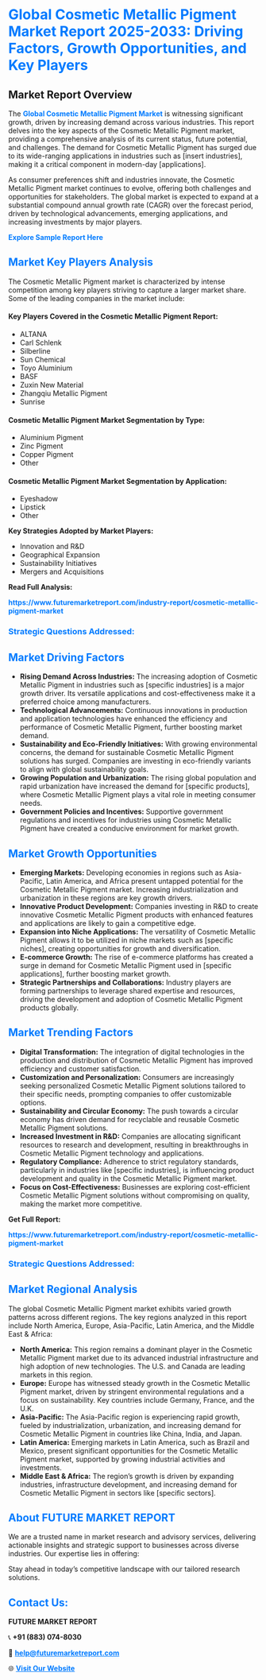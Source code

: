 <h1 style="color: #007BFF;">Global Cosmetic Metallic Pigment Market Report 2025-2033: Driving Factors, Growth Opportunities, and Key Players</h1>

<section id="overview">
<h2>Market Report Overview</h2>
<p>The <a href="https://www.futuremarketreport.com/industry-report/cosmetic-metallic-pigment-market" style="color: #007BFF; text-decoration: none;"><strong>Global Cosmetic Metallic Pigment Market</strong></a> is witnessing significant growth, driven by increasing demand across various industries. This report delves into the key aspects of the Cosmetic Metallic Pigment market, providing a comprehensive analysis of its current status, future potential, and challenges. The demand for Cosmetic Metallic Pigment has surged due to its wide-ranging applications in industries such as [insert industries], making it a critical component in modern-day [applications].</p>
<p>As consumer preferences shift and industries innovate, the Cosmetic Metallic Pigment market continues to evolve, offering both challenges and opportunities for stakeholders. The global market is expected to expand at a substantial compound annual growth rate (CAGR) over the forecast period, driven by technological advancements, emerging applications, and increasing investments by major players.</p>
</section>

<section id="overview">
<p><a href="https://www.futuremarketreport.com/request-sample/reportId=49148" style="color: #007BFF; text-decoration: none;"><strong>Explore Sample Report Here</strong></a></p>
</section>

<section id="key-players">
<h2 style="color: #007BFF;">Market Key Players Analysis</h2>
<p>The Cosmetic Metallic Pigment market is characterized by intense competition among key players striving to capture a larger market share. Some of the leading companies in the market include:</p>
<h4>Key Players Covered in the Cosmetic Metallic Pigment Report:</h4>
<ul><li>ALTANA</li><li>Carl Schlenk</li><li>Silberline</li><li>Sun Chemical</li><li>Toyo Aluminium</li><li>BASF</li><li>Zuxin New Material</li><li>Zhangqiu Metallic Pigment</li><li>Sunrise</li></ul>
<h4>Cosmetic Metallic Pigment Market Segmentation by Type:</h4>
<ul><li>Aluminium Pigment</li><li>Zinc Pigment</li><li>Copper Pigment</li><li>Other</li></ul>

<h4>Cosmetic Metallic Pigment Market Segmentation by Application:</h4>
<ul><li>Eyeshadow</li><li>Lipstick</li><li>Other</li></ul>
<p><strong>Key Strategies Adopted by Market Players:</strong></p>
<ul>
<li>Innovation and R&D</li>
<li>Geographical Expansion</li>
<li>Sustainability Initiatives</li>
<li>Mergers and Acquisitions</li>
</ul>
</section>

<section>
<p><strong>Read Full Analysis: </strong></p><a href="https://www.futuremarketreport.com/industry-report/cosmetic-metallic-pigment-market" style="color: #007BFF; text-decoration: none;"><strong>https://www.futuremarketreport.com/industry-report/cosmetic-metallic-pigment-market</strong></a>
<h3 style="color: #007BFF;">Strategic Questions Addressed:</h3>
</section>

<section id="driving-factors">
<h2 style="color: #007BFF;">Market Driving Factors</h2>
<ul>
<li><strong>Rising Demand Across Industries:</strong> The increasing adoption of Cosmetic Metallic Pigment in industries such as [specific industries] is a major growth driver. Its versatile applications and cost-effectiveness make it a preferred choice among manufacturers.</li>
<li><strong>Technological Advancements:</strong> Continuous innovations in production and application technologies have enhanced the efficiency and performance of Cosmetic Metallic Pigment, further boosting market demand.</li>
<li><strong>Sustainability and Eco-Friendly Initiatives:</strong> With growing environmental concerns, the demand for sustainable Cosmetic Metallic Pigment solutions has surged. Companies are investing in eco-friendly variants to align with global sustainability goals.</li>
<li><strong>Growing Population and Urbanization:</strong> The rising global population and rapid urbanization have increased the demand for [specific products], where Cosmetic Metallic Pigment plays a vital role in meeting consumer needs.</li>
<li><strong>Government Policies and Incentives:</strong> Supportive government regulations and incentives for industries using Cosmetic Metallic Pigment have created a conducive environment for market growth.</li>
</ul>
</section>

<section id="growth-opportunities">
<h2 style="color: #007BFF;">Market Growth Opportunities</h2>
<ul>
<li><strong>Emerging Markets:</strong> Developing economies in regions such as Asia-Pacific, Latin America, and Africa present untapped potential for the Cosmetic Metallic Pigment market. Increasing industrialization and urbanization in these regions are key growth drivers.</li>
<li><strong>Innovative Product Development:</strong> Companies investing in R&D to create innovative Cosmetic Metallic Pigment products with enhanced features and applications are likely to gain a competitive edge.</li>
<li><strong>Expansion into Niche Applications:</strong> The versatility of Cosmetic Metallic Pigment allows it to be utilized in niche markets such as [specific niches], creating opportunities for growth and diversification.</li>
<li><strong>E-commerce Growth:</strong> The rise of e-commerce platforms has created a surge in demand for Cosmetic Metallic Pigment used in [specific applications], further boosting market growth.</li>
<li><strong>Strategic Partnerships and Collaborations:</strong> Industry players are forming partnerships to leverage shared expertise and resources, driving the development and adoption of Cosmetic Metallic Pigment products globally.</li>
</ul>
</section>

<section id="trending-factors">
<h2 style="color: #007BFF;">Market Trending Factors</h2>
<ul>
<li><strong>Digital Transformation:</strong> The integration of digital technologies in the production and distribution of Cosmetic Metallic Pigment has improved efficiency and customer satisfaction.</li>
<li><strong>Customization and Personalization:</strong> Consumers are increasingly seeking personalized Cosmetic Metallic Pigment solutions tailored to their specific needs, prompting companies to offer customizable options.</li>
<li><strong>Sustainability and Circular Economy:</strong> The push towards a circular economy has driven demand for recyclable and reusable Cosmetic Metallic Pigment solutions.</li>
<li><strong>Increased Investment in R&D:</strong> Companies are allocating significant resources to research and development, resulting in breakthroughs in Cosmetic Metallic Pigment technology and applications.</li>
<li><strong>Regulatory Compliance:</strong> Adherence to strict regulatory standards, particularly in industries like [specific industries], is influencing product development and quality in the Cosmetic Metallic Pigment market.</li>
<li><strong>Focus on Cost-Effectiveness:</strong> Businesses are exploring cost-efficient Cosmetic Metallic Pigment solutions without compromising on quality, making the market more competitive.</li>
</ul>
</section>

<section>
<p><strong>Get Full Report: </strong></p><a href="https://www.futuremarketreport.com/industry-report/cosmetic-metallic-pigment-market" style="color: #007BFF; text-decoration: none;"><strong>https://www.futuremarketreport.com/industry-report/cosmetic-metallic-pigment-market</strong></a>
<h3 style="color: #007BFF;">Strategic Questions Addressed:</h3>
</section>


<section id="regional-analysis">
<h2 style="color: #007BFF;">Market Regional Analysis</h2>
<p>The global Cosmetic Metallic Pigment market exhibits varied growth patterns across different regions. The key regions analyzed in this report include North America, Europe, Asia-Pacific, Latin America, and the Middle East & Africa:</p>
<ul>
<li><strong>North America:</strong> This region remains a dominant player in the Cosmetic Metallic Pigment market due to its advanced industrial infrastructure and high adoption of new technologies. The U.S. and Canada are leading markets in this region.</li>
<li><strong>Europe:</strong> Europe has witnessed steady growth in the Cosmetic Metallic Pigment market, driven by stringent environmental regulations and a focus on sustainability. Key countries include Germany, France, and the U.K.</li>
<li><strong>Asia-Pacific:</strong> The Asia-Pacific region is experiencing rapid growth, fueled by industrialization, urbanization, and increasing demand for Cosmetic Metallic Pigment in countries like China, India, and Japan.</li>
<li><strong>Latin America:</strong> Emerging markets in Latin America, such as Brazil and Mexico, present significant opportunities for the Cosmetic Metallic Pigment market, supported by growing industrial activities and investments.</li>
<li><strong>Middle East & Africa:</strong> The region’s growth is driven by expanding industries, infrastructure development, and increasing demand for Cosmetic Metallic Pigment in sectors like [specific sectors].</li>
</ul>
</section>

<footer>
<h2 style="color: #007BFF;">About FUTURE MARKET REPORT</h2>
<p>We are a trusted name in market research and advisory services, delivering actionable insights and strategic support to businesses across diverse industries. Our expertise lies in offering:</p>

<p>Stay ahead in today’s competitive landscape with our tailored research solutions.</p>

<h2 style="color: #007BFF;">Contact Us:</h2>
<p><strong>FUTURE MARKET REPORT</strong></p>
<p>📞 <strong>+91 (883) 074-8030</strong></p>
<p>📧 <strong><a href="mailto:help@futuremarketreport.com" style="color: #007BFF;">help@futuremarketreport.com</a></strong></p>
<p>🌐 <strong><a href="https://www.futuremarketreport.com/" style="color: #007BFF;">Visit Our Website</a></strong></p>
</footer>